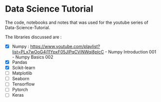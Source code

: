 # Data Science Tutorial
The code, notebooks and notes that was used for the youtube series of Data-Science-Tutorial.


The libraries discussed are :
 - [x] Numpy : https://www.youtube.com/playlist?list=PLx7wOoG4j11YpxF05JlPqCViNWqi8plcC
       - Numpy Introduction 001
       - Numpy Basics 002
 - [x] Pandas
 - [x] Scikit-learn
 - [ ] Matplotlib
 - [ ] Seaborn
 - [ ] Tensorflow
 - [ ] Pytorch
 - [ ] Keras
